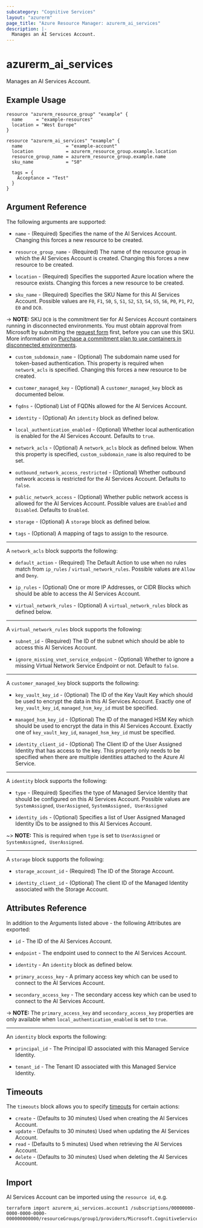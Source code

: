 ```yaml
---
subcategory: "Cognitive Services"
layout: "azurerm"
page_title: "Azure Resource Manager: azurerm_ai_services"
description: |-
  Manages an AI Services Account.
---
```


# azurerm_ai_services

Manages an AI Services Account.

## Example Usage

```hcl
resource "azurerm_resource_group" "example" {
  name     = "example-resources"
  location = "West Europe"
}

resource "azurerm_ai_services" "example" {
  name                = "example-account"
  location            = azurerm_resource_group.example.location
  resource_group_name = azurerm_resource_group.example.name
  sku_name            = "S0"

  tags = {
    Acceptance = "Test"
  }
}
```

## Argument Reference

The following arguments are supported:

* `name` - (Required) Specifies the name of the AI Services Account. Changing this forces a new resource to be created.

* `resource_group_name` - (Required) The name of the resource group in which the AI Services Account is created. Changing this forces a new resource to be created.

* `location` - (Required) Specifies the supported Azure location where the resource exists. Changing this forces a new resource to be created.

* `sku_name` - (Required) Specifies the SKU Name for this AI Services Account. Possible values are `F0`, `F1`, `S0`, `S`, `S1`, `S2`, `S3`, `S4`, `S5`, `S6`, `P0`, `P1`, `P2`, `E0` and `DC0`.

-> **NOTE:** SKU `DC0` is the commitment tier for AI Services Account containers running in disconnected environments. You must obtain approval from Microsoft by submitting the [request form](https://aka.ms/csdisconnectedcontainers) first, before you can use this SKU. More information on [Purchase a commitment plan to use containers in disconnected environments](https://learn.microsoft.com/en-us/azure/cognitive-services/containers/disconnected-containers?tabs=stt#purchase-a-commitment-plan-to-use-containers-in-disconnected-environments).

* `custom_subdomain_name` - (Optional) The subdomain name used for token-based authentication. This property is required when `network_acls` is specified. Changing this forces a new resource to be created.

* `customer_managed_key` - (Optional) A `customer_managed_key` block as documented below.

* `fqdns` - (Optional) List of FQDNs allowed for the AI Services Account.

* `identity` - (Optional) An `identity` block as defined below.

* `local_authentication_enabled` - (Optional) Whether local authentication is enabled for the AI Services Account. Defaults to `true`.

* `network_acls` - (Optional) A `network_acls` block as defined below. When this property is specified, `custom_subdomain_name` is also required to be set.

* `outbound_network_access_restricted` - (Optional) Whether outbound network access is restricted for the AI Services Account. Defaults to `false`.

* `public_network_access` - (Optional) Whether public network access is allowed for the AI Services Account. Possible values are `Enabled` and `Disabled`. Defaults to `Enabled`.

* `storage` - (Optional) A `storage` block as defined below.

* `tags` - (Optional) A mapping of tags to assign to the resource.

---

A `network_acls` block supports the following:

* `default_action` - (Required) The Default Action to use when no rules match from `ip_rules` / `virtual_network_rules`. Possible values are `Allow` and `Deny`.

* `ip_rules` - (Optional) One or more IP Addresses, or CIDR Blocks which should be able to access the AI Services Account.

* `virtual_network_rules` - (Optional) A `virtual_network_rules` block as defined below.

---

A `virtual_network_rules` block supports the following:

* `subnet_id` - (Required) The ID of the subnet which should be able to access this AI Services Account.

* `ignore_missing_vnet_service_endpoint` - (Optional) Whether to ignore a missing Virtual Network Service Endpoint or not. Default to `false`.

---

A `customer_managed_key` block supports the following:

* `key_vault_key_id` - (Optional) The ID of the Key Vault Key which should be used to encrypt the data in this AI Services Account. Exactly one of `key_vault_key_id`, `managed_hsm_key_id` must be specified.

* `managed_hsm_key_id` - (Optional) The ID of the managed HSM Key which should be used to encrypt the data in this AI Services Account. Exactly one of `key_vault_key_id`, `managed_hsm_key_id` must be specified.

* `identity_client_id` - (Optional) The Client ID of the User Assigned Identity that has access to the key. This property only needs to be specified when there are multiple identities attached to the Azure AI Service.

---

A `identity` block supports the following:

* `type` - (Required) Specifies the type of Managed Service Identity that should be configured on this AI Services Account. Possible values are `SystemAssigned`, `UserAssigned`, `SystemAssigned, UserAssigned`

* `identity_ids` - (Optional) Specifies a list of User Assigned Managed Identity IDs to be assigned to this AI Services Account.

~> **NOTE:** This is required when `type` is set to `UserAssigned` or `SystemAssigned, UserAssigned`.

---

A `storage` block supports the following:

* `storage_account_id` - (Required) The ID of the Storage Account.

* `identity_client_id` - (Optional) The client ID of the Managed Identity associated with the Storage Account.

## Attributes Reference

In addition to the Arguments listed above - the following Attributes are exported:

* `id` - The ID of the AI Services Account.

* `endpoint` - The endpoint used to connect to the AI Services Account.

* `identity` - An `identity` block as defined below.

* `primary_access_key` - A primary access key which can be used to connect to the AI Services Account.

* `secondary_access_key` - The secondary access key which can be used to connect to the AI Services Account.

-> **NOTE:** The `primary_access_key` and `secondary_access_key` properties are only available when `local_authentication_enabled` is set to `true`.

---

An `identity` block exports the following:

* `principal_id` - The Principal ID associated with this Managed Service Identity.

* `tenant_id` - The Tenant ID associated with this Managed Service Identity.

## Timeouts

The `timeouts` block allows you to specify [timeouts](https://www.terraform.io/language/resources/syntax#operation-timeouts) for certain actions:

* `create` - (Defaults to 30 minutes) Used when creating the AI Services Account.
* `update` - (Defaults to 30 minutes) Used when updating the AI Services Account.
* `read` - (Defaults to 5 minutes) Used when retrieving the AI Services Account.
* `delete` - (Defaults to 30 minutes) Used when deleting the AI Services Account.

## Import

AI Services Account can be imported using the `resource id`, e.g.

```shell
terraform import azurerm_ai_services.account1 /subscriptions/00000000-0000-0000-0000-000000000000/resourceGroups/group1/providers/Microsoft.CognitiveServices/accounts/account1
```
